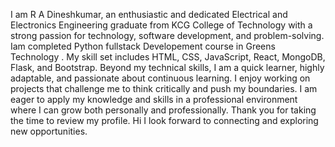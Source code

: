 I am R A Dineshkumar, an enthusiastic and dedicated Electrical and Electronics Engineering graduate from KCG College of Technology with a strong passion for technology, software development, and problem-solving. 
Iam completed Python fullstack Developement course in Greens Technology .
My skill set includes HTML, CSS, JavaScript, React, MongoDB, Flask, and Bootstrap.
Beyond my technical skills, I am a quick learner, highly adaptable, and passionate about continuous learning. I enjoy working on projects that challenge me to think critically and push my boundaries.
I am eager to apply my knowledge and skills in a professional environment where I can grow both personally and professionally. Thank you for taking the time to review my profile. Hi I look forward to connecting and exploring new opportunities.
